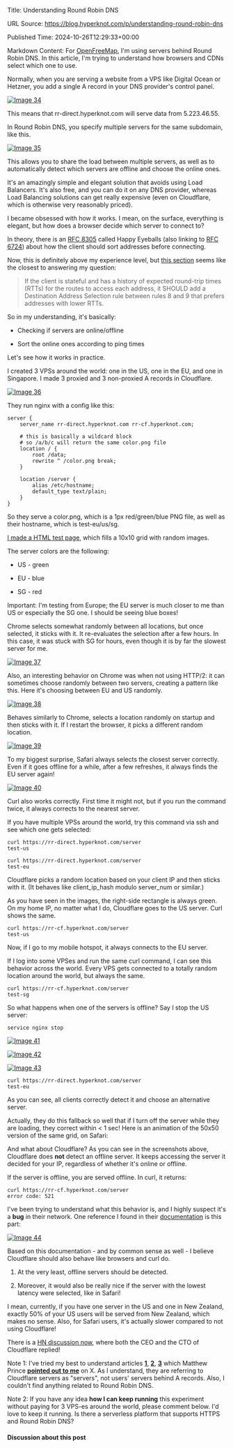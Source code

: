 Title: Understanding Round Robin DNS

URL Source: https://blog.hyperknot.com/p/understanding-round-robin-dns

Published Time: 2024-10-26T12:29:33+00:00

Markdown Content:
For [OpenFreeMap](https://openfreemap.org/), I'm using servers behind Round Robin DNS. In this article, I'm trying to understand how browsers and CDNs select which one to use.

Normally, when you are serving a website from a VPS like Digital Ocean or Hetzner, you add a single A record in your DNS provider's control panel.

[![Image 34](https://substackcdn.com/image/fetch/w_1456,c_limit,f_auto,q_auto:good,fl_progressive:steep/https%3A%2F%2Fsubstack-post-media.s3.amazonaws.com%2Fpublic%2Fimages%2F15591e83-689a-4821-8309-919e0528a434_768x140.png)](https://substackcdn.com/image/fetch/f_auto,q_auto:good,fl_progressive:steep/https%3A%2F%2Fsubstack-post-media.s3.amazonaws.com%2Fpublic%2Fimages%2F15591e83-689a-4821-8309-919e0528a434_768x140.png)

This means that rr-direct.hyperknot.com will serve data from 5.223.46.55.

In Round Robin DNS, you specify multiple servers for the same subdomain, like this.

[![Image 35](https://substackcdn.com/image/fetch/w_1456,c_limit,f_auto,q_auto:good,fl_progressive:steep/https%3A%2F%2Fsubstack-post-media.s3.amazonaws.com%2Fpublic%2Fimages%2F0c97e110-0b2c-429b-b764-acb2331afa7e_792x268.png)](https://substackcdn.com/image/fetch/f_auto,q_auto:good,fl_progressive:steep/https%3A%2F%2Fsubstack-post-media.s3.amazonaws.com%2Fpublic%2Fimages%2F0c97e110-0b2c-429b-b764-acb2331afa7e_792x268.png)

This allows you to share the load between multiple servers, as well as to automatically detect which servers are offline and choose the online ones.

It's an amazingly simple and elegant solution that avoids using Load Balancers. It's also free, and you can do it on any DNS provider, whereas Load Balancing solutions can get really expensive (even on Cloudflare, which is otherwise very reasonably priced).

I became obsessed with how it works. I mean, on the surface, everything is elegant, but how does a browser decide which server to connect to?

In theory, there is an [RFC 8305](https://datatracker.ietf.org/doc/html/rfc8305) called Happy Eyeballs (also linking to [RFC 6724](https://datatracker.ietf.org/doc/html/rfc6724#section-6)) about how the client should sort addresses before connecting.

Now, this is definitely above my experience level, but [this section](https://datatracker.ietf.org/doc/html/rfc8305#section-4) seems like the closest to answering my question:

> If the client is stateful and has a history of expected round-trip times (RTTs) for the routes to access each address, it SHOULD add a Destination Address Selection rule between rules 8 and 9 that prefers addresses with lower RTTs.

So in my understanding, it's basically:

*   Checking if servers are online/offline
    
*   Sort the online ones according to ping times
    

Let's see how it works in practice.

I created 3 VPSs around the world: one in the US, one in the EU, and one in Singapore. I made 3 proxied and 3 non-proxied A records in Cloudflare.

[![Image 36](https://substackcdn.com/image/fetch/w_1456,c_limit,f_auto,q_auto:good,fl_progressive:steep/https%3A%2F%2Fsubstack-post-media.s3.amazonaws.com%2Fpublic%2Fimages%2F13e623d8-a8c8-44e9-ad80-0e61b53323f6_1186x516.png)](https://substackcdn.com/image/fetch/f_auto,q_auto:good,fl_progressive:steep/https%3A%2F%2Fsubstack-post-media.s3.amazonaws.com%2Fpublic%2Fimages%2F13e623d8-a8c8-44e9-ad80-0e61b53323f6_1186x516.png)

They run nginx with a config like this:

```
server {
    server_name rr-direct.hyperknot.com rr-cf.hyperknot.com;

    # this is basically a wildcard block
    # so /a/b/c will return the same color.png file
    location / {
        root /data;
        rewrite ^ /color.png break;
    }

    location /server {
        alias /etc/hostname;
        default_type text/plain;
    }
}
```

So they serve a color.png, which is a 1px red/green/blue PNG file, as well as their hostname, which is test-eu/us/sg.

[I made a HTML test page](https://assets.openfreemap.com/share/2024-10/rr.html), which fills a 10x10 grid with random images.

The server colors are the following:

*   US - green
    
*   EU - blue
    
*   SG - red
    

Important: I'm testing from Europe; the EU server is much closer to me than US or especially the SG one. I should be seeing blue boxes!

Chrome selects somewhat randomly between all locations, but once selected, it sticks with it. It re-evaluates the selection after a few hours. In this case, it was stuck with SG for hours, even though it is by far the slowest server for me.

[![Image 37](https://substackcdn.com/image/fetch/w_1456,c_limit,f_auto,q_auto:good,fl_progressive:steep/https%3A%2F%2Fsubstack-post-media.s3.amazonaws.com%2Fpublic%2Fimages%2F82985913-6f42-4fd2-b009-61fedac5294f_958x570.png)](https://substackcdn.com/image/fetch/f_auto,q_auto:good,fl_progressive:steep/https%3A%2F%2Fsubstack-post-media.s3.amazonaws.com%2Fpublic%2Fimages%2F82985913-6f42-4fd2-b009-61fedac5294f_958x570.png)

Also, an interesting behavior on Chrome was when not using HTTP/2: it can sometimes choose randomly between two servers, creating a pattern like this. Here it's choosing between EU and US randomly.

[![Image 38](https://substackcdn.com/image/fetch/w_1456,c_limit,f_auto,q_auto:good,fl_progressive:steep/https%3A%2F%2Fsubstack-post-media.s3.amazonaws.com%2Fpublic%2Fimages%2F36c86eaa-335c-4ceb-af52-e4db28fefcf4_958x570.png)](https://substackcdn.com/image/fetch/f_auto,q_auto:good,fl_progressive:steep/https%3A%2F%2Fsubstack-post-media.s3.amazonaws.com%2Fpublic%2Fimages%2F36c86eaa-335c-4ceb-af52-e4db28fefcf4_958x570.png)

Behaves similarly to Chrome, selects a location randomly on startup and then sticks with it. If I restart the browser, it picks a different random location.

[![Image 39](https://substackcdn.com/image/fetch/w_1456,c_limit,f_auto,q_auto:good,fl_progressive:steep/https%3A%2F%2Fsubstack-post-media.s3.amazonaws.com%2Fpublic%2Fimages%2F67cfbcbe-87f8-4d83-a46e-a970b4f34fd7_958x570.png)](https://substackcdn.com/image/fetch/f_auto,q_auto:good,fl_progressive:steep/https%3A%2F%2Fsubstack-post-media.s3.amazonaws.com%2Fpublic%2Fimages%2F67cfbcbe-87f8-4d83-a46e-a970b4f34fd7_958x570.png)

To my biggest surprise, Safari always selects the closest server correctly. Even if it goes offline for a while, after a few refreshes, it always finds the EU server again!

[![Image 40](https://substackcdn.com/image/fetch/w_1456,c_limit,f_auto,q_auto:good,fl_progressive:steep/https%3A%2F%2Fsubstack-post-media.s3.amazonaws.com%2Fpublic%2Fimages%2Fa86d8b48-6660-4c76-b063-b10c73ec6fee_958x570.png)](https://substackcdn.com/image/fetch/f_auto,q_auto:good,fl_progressive:steep/https%3A%2F%2Fsubstack-post-media.s3.amazonaws.com%2Fpublic%2Fimages%2Fa86d8b48-6660-4c76-b063-b10c73ec6fee_958x570.png)

Curl also works correctly. First time it might not, but if you run the command twice, it always corrects to the nearest server.

If you have multiple VPSs around the world, try this command via ssh and see which one gets selected:

```
curl https://rr-direct.hyperknot.com/server
test-us

curl https://rr-direct.hyperknot.com/server
test-eu
```

Cloudflare picks a random location based on your client IP and then sticks with it. (It behaves like client\_ip\_hash modulo server\_num or similar.)

As you have seen in the images, the right-side rectangle is always green. On my home IP, no matter what I do, Cloudflare goes to the US server. Curl shows the same.

```
curl https://rr-cf.hyperknot.com/server
test-us
```

Now, if I go to my mobile hotspot, it always connects to the EU server.

If I log into some VPSes and run the same curl command, I can see this behavior across the world. Every VPS gets connected to a totally random location around the world, but always the same.

```
curl https://rr-cf.hyperknot.com/server
test-sg
```

So what happens when one of the servers is offline? Say I stop the US server:

```
service nginx stop
```

[![Image 41](https://substackcdn.com/image/fetch/w_1456,c_limit,f_auto,q_auto:good,fl_progressive:steep/https%3A%2F%2Fsubstack-post-media.s3.amazonaws.com%2Fpublic%2Fimages%2F4261f746-b85e-4407-bf6e-d01c5962e7bb_958x570.png)](https://substackcdn.com/image/fetch/f_auto,q_auto:good,fl_progressive:steep/https%3A%2F%2Fsubstack-post-media.s3.amazonaws.com%2Fpublic%2Fimages%2F4261f746-b85e-4407-bf6e-d01c5962e7bb_958x570.png)

[![Image 42](https://substackcdn.com/image/fetch/w_1456,c_limit,f_auto,q_auto:good,fl_progressive:steep/https%3A%2F%2Fsubstack-post-media.s3.amazonaws.com%2Fpublic%2Fimages%2Fb15577b7-7255-4c5f-bb86-0a66ed463bce_958x570.png)](https://substackcdn.com/image/fetch/f_auto,q_auto:good,fl_progressive:steep/https%3A%2F%2Fsubstack-post-media.s3.amazonaws.com%2Fpublic%2Fimages%2Fb15577b7-7255-4c5f-bb86-0a66ed463bce_958x570.png)

[![Image 43](https://substackcdn.com/image/fetch/w_1456,c_limit,f_auto,q_auto:good,fl_progressive:steep/https%3A%2F%2Fsubstack-post-media.s3.amazonaws.com%2Fpublic%2Fimages%2F03015118-9864-4c4b-ab35-9e04b42b08f3_958x570.png)](https://substackcdn.com/image/fetch/f_auto,q_auto:good,fl_progressive:steep/https%3A%2F%2Fsubstack-post-media.s3.amazonaws.com%2Fpublic%2Fimages%2F03015118-9864-4c4b-ab35-9e04b42b08f3_958x570.png)

```
curl https://rr-direct.hyperknot.com/server
test-eu
```

As you can see, all clients correctly detect it and choose an alternative server.

Actually, they do this fallback so well that if I turn off the server while they are loading, they correct within < 1 sec! Here is an animation of the 50x50 version of the same grid, on Safari:

And what about Cloudflare? As you can see in the screenshots above, Cloudflare does **not** detect an offline server. It keeps accessing the server it decided for your IP, regardless of whether it's online or offline.

If the server is offline, you are served offline. In curl, it returns:

```
curl https://rr-cf.hyperknot.com/server
error code: 521
```

I've been trying to understand what this behavior is, and I highly suspect it's a **bug** in their network. One reference I found in their [documentation](https://developers.cloudflare.com/fundamentals/basic-tasks/protect-your-origin-server/#zero-downtime-failover) is this part:

[![Image 44](https://substackcdn.com/image/fetch/w_1456,c_limit,f_auto,q_auto:good,fl_progressive:steep/https%3A%2F%2Fsubstack-post-media.s3.amazonaws.com%2Fpublic%2Fimages%2F86323993-bbaa-4d0b-b21c-72c2b44a2fcc_1388x622.png)](https://substackcdn.com/image/fetch/f_auto,q_auto:good,fl_progressive:steep/https%3A%2F%2Fsubstack-post-media.s3.amazonaws.com%2Fpublic%2Fimages%2F86323993-bbaa-4d0b-b21c-72c2b44a2fcc_1388x622.png)

Based on this documentation - and by common sense as well - I believe Cloudflare should also behave like browsers and curl do.

1.  At the very least, offline servers should be detected.
    
2.  Moreover, it would also be really nice if the server with the lowest latency were selected, like in Safari!
    

I mean, currently, if you have one server in the US and one in New Zealand, exactly 50% of your US users will be served from New Zealand, which makes no sense. Also, for Safari users, it's actually slower compared to not using Cloudflare!

There is a [HN discussion now](https://news.ycombinator.com/item?id=41955912), where both the CEO and the CTO of Cloudflare replied!

Note 1: I've tried my best to understand articles **[1](https://t.co/MefximeFqU)**, **[2](https://t.co/IlYL4Emgz7)**, **[3](https://t.co/GKE4mdUiNH)** which Matthew Prince **[pointed out to me](https://x.com/eastdakota/status/1850103009826554285)** on X. As I understand, they are referring to Cloudflare servers as "servers", not users' servers behind A records. Also, I couldn't find anything related to Round Robin DNS.

Note 2: If you have any idea **how I can keep running** this experiment without paying for 3 VPS-es around the world, please comment below. I'd love to keep it running. Is there a serverless platform that supports HTTPS and Round Robin DNS?

#### Discussion about this post

